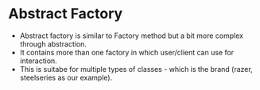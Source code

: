 # Abstract Factory

- Abstract factory is similar to Factory method but a bit more complex through abstraction.
- It contains more than one factory in which user/client can use for interaction.
- This is suitabe for multiple types of classes - which is the brand (razer, steelseries as our example).
